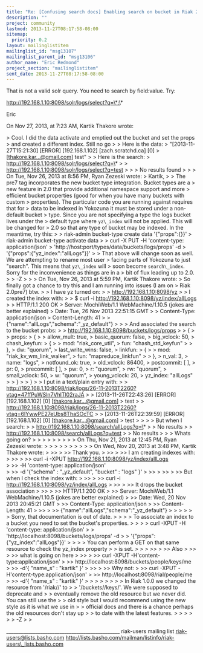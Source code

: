 ```yaml
---
title: "Re: [Confusing search docs] Enabling search on bucket in Riak 2.0"
description: ""
project: community
lastmod: 2013-11-27T08:17:58-08:00
sitemap:
  priority: 0.2
layout: mailinglistitem
mailinglist_id: "msg13107"
mailinglist_parent_id: "msg13106"
author_name: "Eric Redmond"
project_section: "mailinglistitem"
sent_date: 2013-11-27T08:17:58-08:00
---
```



That is not a valid solr query. You need to search by field:value. Try:

http://192.168.1.10:8098/solr/logs/select?q=\*:\*

Eric

On Nov 27, 2013, at 7:23 AM, Kartik Thakore  wrote:

&gt; Cool. I did the data activate and emptied out the bucket and set the props 
&gt; and created a different index. Still no go
&gt; 
&gt; Here is the data:
&gt; "[2013-11-27T15:21:30] [ERROR] [192.168.1.102] [zach.scratchd.ca] [0] 
&gt; [thakore.kar...@gmail.com] test"
&gt; 
&gt; Here is the search:
&gt; http://192.168.1.10:8098/solr/logs/select?q=\*
&gt; 
&gt; http://192.168.1.10:8098/solr/logs/select?q=test
&gt; 
&gt; 
&gt; No results found
&gt; 
&gt; 
&gt; On Tue, Nov 26, 2013 at 8:56 PM, Ryan Zezeski  wrote:
&gt; Kartik,
&gt; 
&gt; The pre7 tag incorporates the new bucket type integration. Bucket types are a 
&gt; new feature in 2.0 that provide additional namespace support and more 
&gt; efficient bucket properties (good for when you have many buckets with custom 
&gt; properties). The particular code you are running against requires that for 
&gt; data to be indexed in Yokozuna it must be stored under a non-default bucket 
&gt; type. Since you are not specifying a type the logs bucket lives under the 
&gt; default type where `yz\_index` will not be applied. This will be changed for 
&gt; 2.0 so that any type of bucket may be indexed. In the meantime, try this:
&gt; 
&gt; riak-admin bucket-type create data '{"props":{}}'
&gt; riak-admin bucket-type activate data
&gt; 
&gt; curl -X PUT -H 'content-type: application/json' 
&gt; 'http://host:port/types/data/buckets/logs/props' -d 
&gt; '{"props":{"yz\_index":"allLogs"}}'
&gt; 
&gt; That above will change soon as well. We are attempting to rename most user 
&gt; facing parts of Yokozuna to just "search". This means that `yz\_index` will 
&gt; soon become `search\_index`. Sorry for the inconvenience as things are in a 
&gt; bit of flux leading up to 2.0.
&gt; 
&gt; -Z
&gt; 
&gt; 
&gt; On Tue, Nov 26, 2013 at 5:59 PM, Kartik Thakore  wrote:
&gt; So finally got a chance to try this and I am running into issues (I am on 
&gt; Riak 2.0pre7) btw.
&gt; 
&gt; I have yz turned on:
&gt; 
&gt; http://192.168.1.10:8098/yz
&gt; 
&gt; I created the index with:
&gt; 
&gt; $ curl -i http://192.168.1.10:8098/yz/index/allLogs
&gt; 
&gt; HTTP/1.1 200 OK
&gt; Server: MochiWeb/1.1 WebMachine/1.10.5 (jokes are better explained)
&gt; Date: Tue, 26 Nov 2013 22:51:15 GMT
&gt; 
&gt; Content-Type: application/json
&gt; Content-Length: 41
&gt; 
&gt; {"name":"allLogs","schema":"\_yz\_default"}
&gt; 
&gt; 
&gt; And associated the search to the bucket probs:
&gt; 
&gt; http://192.168.1.10:8098/buckets/logs/props
&gt; 
&gt; {
&gt; 
&gt; props:
&gt; {
&gt; 
&gt; allow\_mult: true,
&gt; basic\_quorum: false,
&gt; big\_vclock: 50,
&gt; chash\_keyfun:
&gt; {
&gt; 
&gt; mod: "riak\_core\_util",
&gt; fun: "chash\_std\_keyfun"
&gt; 
&gt; },
&gt; dw: "quorum",
&gt; last\_write\_wins: false,
&gt; linkfun:
&gt; {
&gt; 
&gt; mod: "riak\_kv\_wm\_link\_walker",
&gt; fun: "mapreduce\_linkfun"
&gt; 
&gt; },
&gt; n\_val: 3,
&gt; name: "logs",
&gt; notfound\_ok: true,
&gt; old\_vclock: 86400,
&gt; postcommit: [ ],
&gt; pr: 0,
&gt; precommit: [ ],
&gt; pw: 0,
&gt; r: "quorum",
&gt; rw: "quorum",
&gt; small\_vclock: 50,
&gt; w: "quorum",
&gt; young\_vclock: 20,
&gt; yz\_index: "allLogs"
&gt; 
&gt; }
&gt; 
&gt; }
&gt; 
&gt; I put in a text/plain entry with:
&gt; 
&gt; http://192.168.1.10:8098/riak/logs/26-11-2013T2260?vtag=47ffPuWSln7VhlTl02raJA
&gt; 
&gt; [2013-11-26T22:43:26] [ERROR] [192.168.1.102] [0] [thakore.kar...@gmail.com] 
&gt; test
&gt; 
&gt; http://192.168.1.10:8098/riak/logs/26-11-2013T2260?vtag=6IYwwPE27eUbs8ThaSOcTC
&gt; 
&gt; [2013-11-26T22:39:59] [ERROR] [192.168.1.102] [0] [thakore.kar...@gmail.com] 
&gt; test
&gt; 
&gt; 
&gt; 
&gt; But when I search:
&gt; 
&gt; http://192.168.1.10:8098/search/allLogs?q=\*
&gt; 
&gt; No results
&gt; 
&gt; http://192.168.1.10:8098/search/allLogs?q=test
&gt; 
&gt; No results
&gt; 
&gt; 
&gt; Whats going on?
&gt; 
&gt; 
&gt; 
&gt; 
&gt; 
&gt; 
&gt; 
&gt; 
&gt; On Thu, Nov 21, 2013 at 12:45 PM, Ryan Zezeski  wrote:
&gt; &gt;
&gt; &gt;
&gt; &gt;
&gt; &gt;
&gt; &gt; On Wed, Nov 20, 2013 at 3:48 PM, Kartik Thakore  wrote:
&gt; &gt;&gt;
&gt; &gt;&gt; Thank you.
&gt; &gt;&gt;
&gt; &gt;&gt; I am creating indexes with:
&gt; &gt;&gt;
&gt; &gt;&gt; curl -i -XPUT http://192.168.1.10:8098/yz/index/allLogs \
&gt; &gt;&gt; -H 'content-type: application/json' \
&gt; &gt;&gt; -d '{"schema" : "\_yz\_default", "bucket" : "logs" }'
&gt; &gt;&gt;
&gt; &gt;&gt;
&gt; &gt;&gt; But when I check the index with:
&gt; &gt;&gt;
&gt; &gt;&gt; curl -i http://192.168.1.10:8098/yz/index/allLogs
&gt; &gt;&gt;
&gt; &gt;&gt; It drops the bucket association
&gt; &gt;&gt;
&gt; &gt;&gt; HTTP/1.1 200 OK
&gt; &gt;&gt; Server: MochiWeb/1.1 WebMachine/1.10.5 (jokes are better explained)
&gt; &gt;&gt; Date: Wed, 20 Nov 2013 20:45:21 GMT
&gt; &gt;&gt; Content-Type: application/json
&gt; &gt;&gt; Content-Length: 41
&gt; &gt;&gt;
&gt; &gt;&gt; {"name":"allLogs","schema":"\_yz\_default"}
&gt; &gt;
&gt; &gt;
&gt; &gt; Sorry, that documentation is out of date.
&gt; &gt;
&gt; &gt; To associate an index to a bucket you need to set the bucket's properties.
&gt; &gt;
&gt; &gt; curl -XPUT -H 'content-type: application/json' 
&gt; &gt; 'http://localhost:8098/buckets/logs/props' -d 
&gt; &gt; '{"props":{"yz\_index":"allLogs"}}'
&gt; &gt;
&gt; &gt; You can perform a GET on that same resource to check the yz\_index property 
&gt; &gt; is set.
&gt; &gt;
&gt; &gt;&gt;
&gt; &gt;&gt; Also
&gt; &gt;&gt;
&gt; &gt;&gt; what is going on here
&gt; &gt;&gt;
&gt; &gt;&gt; curl -XPUT -H'content-type:application/json' 
&gt; &gt;&gt; http://localhost:8098/buckets/people/keys/me \
&gt; &gt;&gt; -d'{ "name\_s" : "kartik" }'
&gt; &gt;&gt;
&gt; &gt;&gt; Why not:
&gt; &gt;&gt; curl -XPUT -H'content-type:application/json' 
&gt; &gt;&gt; http://localhost:8098/rial/people/me \
&gt; &gt;&gt; -d'{ "name\_s" : "kartik" }'
&gt; &gt;
&gt; &gt; 
&gt; &gt;
&gt; &gt; In Riak 1.0.0 we changed the resource from '/riak//' to 
&gt; &gt; '/buckets//keys/'. We were supposed to deprecate and 
&gt; &gt; eventually remove the old resource but we never did. You can still use the 
&gt; &gt; old style but I would recommend using the new style as it is what we use in 
&gt; &gt; official docs and there is a chance perhaps the old resources don't stay up 
&gt; &gt; to date with the latest features.
&gt; &gt;
&gt; &gt;
&gt; &gt; -Z
&gt; 
&gt; 

\_\_\_\_\_\_\_\_\_\_\_\_\_\_\_\_\_\_\_\_\_\_\_\_\_\_\_\_\_\_\_\_\_\_\_\_\_\_\_\_\_\_\_\_\_\_\_
riak-users mailing list
riak-users@lists.basho.com
http://lists.basho.com/mailman/listinfo/riak-users\_lists.basho.com

